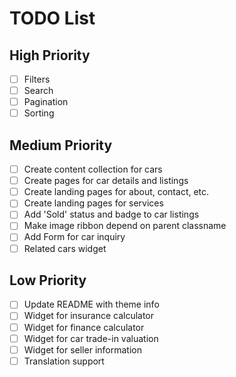 # TODO List

## High Priority
- [ ] Filters
- [ ] Search
- [ ] Pagination
- [ ] Sorting

## Medium Priority
- [ ] Create content collection for cars
- [ ] Create pages for car details and listings
- [ ] Create landing pages for about, contact, etc.
- [ ] Create landing pages for services
- [ ] Add 'Sold' status and badge to car listings
- [ ] Make image ribbon depend on parent classname
- [ ] Add Form for car inquiry
- [ ] Related cars widget

## Low Priority
- [ ] Update README with theme info
- [ ] Widget for insurance calculator
- [ ] Widget for finance calculator
- [ ] Widget for car trade-in valuation
- [ ] Widget for seller information
- [ ] Translation support